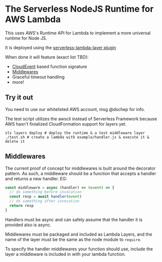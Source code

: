 # The Serverless NodeJS Runtime for AWS Lambda

This uses AWS's Runtime API for Lambda to implement a more universal runtime for Node JS.

It is deployed using the [serverless-lambda-layer plugin](https://github.com/serverless/lambda-layers-plugin)

When done it will feature (exact list TBD):
 * [CloudEvent]() based function signature
 * [Middlewares](#Middlewares)
 * Graceful timeout handling
 * more!

## Try it out
You need to use our whitelisted AWS account, msg @dschep for info.

The test script utilizes the awscli instead of Serverless Framework because AWS hasn't finialized
CloudFormation support for layers yet.

```shell
sls layers deploy # deploy the runtime & a test middleware layer
./test.sh # create a lambda with example/handler.js & execute it & delete it
```

## Middlewares
The current proof of concept for middlewares is built around the decorator pattern. As such, a
middleware should be a function that accepts a handler and returns a new handler. EG:
```javascript
const middleware = async (handler) => (event) => {
  // do something before invocation
  const resp = await handler(event)
  // do something after invocation
  return resp
}
```

Handlers must be async and can safely assume that the handler it is provided also is async.

Middlewares must be packaged and included as Lambda Layers, and the name of the layer must be the
same as the node module to `require`.

To specify the handler middlewares your function should use, include the layer a middleware is
included in with your lambda function.

